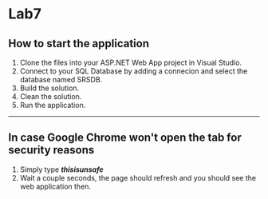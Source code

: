 # Lab7

## How to start the application

1. Clone the files into your ASP.NET Web App project in Visual Studio.
2. Connect to your SQL Database by adding a connecion and select the database named SRSDB.
3. Build the solution.
4. Clean the solution.
5. Run the application.

---

## In case Google Chrome won't open the tab for security reasons

1. Simply type ***thisisunsafe***
2. Wait a couple seconds, the page should refresh and you should see the web application then. 
